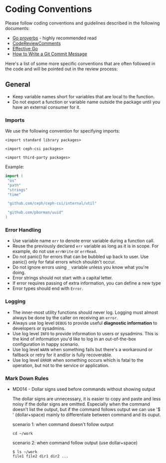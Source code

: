 # Coding Conventions

Please follow coding conventions and guidelines described in the following documents:

* [Go proverbs](https://go-proverbs.github.io/) - highly recommended read
* [CodeReviewComments](https://github.com/golang/go/wiki/CodeReviewComments)
* [Effective Go](https://golang.org/doc/effective_go.html)
* [How to Write a Git Commit Message](https://chris.beams.io/posts/git-commit/)

Here's a list of some more specific conventions that are often followed in
the code and will be pointed out in the review process:

## General

* Keep variable names short for variables that are local to the function.
* Do not export a function or variable name outside the package until you
  have an external consumer for it.

### Imports

We use the following convention for specifying imports:

```
<import standard library packages>

<import ceph-csi packages>

<import third-party packages>
```

Example:

```go
import (
 "os"
 "path"
 "strings"
 "time"

 "github.com/ceph/ceph-csi/internal/util"

 "github.com/pborman/uuid"
)
```

### Error Handling

* Use variable name `err` to denote error variable during a function call.
* Reuse the previously declared `err` variable as long as it is in scope.
  For example, do not use `errWrite` or `errRead`.
* Do not panic() for errors that can be bubbled up back to user. Use panic()
  only for fatal errors which shouldn't occur.
* Do not ignore errors using `_` variable unless you know what you're doing.
* Error strings should not start with a capital letter.
* If error requires passing of extra information, you can define a new type
* Error types should end with `Error`.

### Logging

* The inner-most utility functions should never log. Logging must almost always
  be done by the caller on receiving an `error`.
* Always use log level `DEBUG` to provide useful **diagnostic information** to
  developers or sysadmins.
* Use log level `INFO` to provide information to users or sysadmins. This is the
  kind of information you'd like to log in an out-of-the-box configuration in
  happy scenario.
* Use log level `WARN` when something fails but there's a workaround or fallback
  or retry for it and/or is fully recoverable.
* Use log level `ERROR` when something occurs which is fatal to the operation,
  but not to the service or application.

### Mark Down Rules

* MD014 - Dollar signs used before commands without showing output

  The dollar signs are unnecessary, it is easier to copy and paste and
  less noisy if the dollar signs are omitted. Especially when the
  command doesn't list the output, but if the command follows output
  we can use '$ ' (dollar+space) mainly to differentiate between
  command and its ouput.

  scenario 1: when command doesn't follow output

  ```console
  cd ~/work
  ```

  scenario 2: when command follow output (use dollar+space)

  ```console
  $ ls ~/work
  file1 file2 dir1 dir2 ...
  ```
